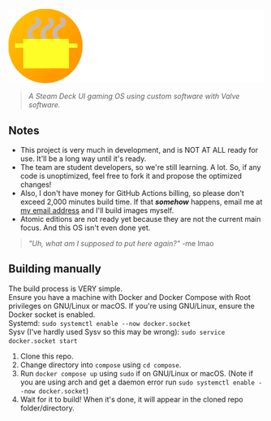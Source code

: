 ![](luncheonos-wide.png)
> *A Steam Deck UI gaming OS using custom software with Valve software.*
## Notes
- This project is very much in development, and is NOT AT ALL ready for use. It'll be a long way until it's ready.
- The team are student developers, so we're still learning. A lot. So, if any code is unoptimized, feel free to fork it and propose the optimized changes!
- Also, I don't have money for GitHub Actions billing, so please don't exceed 2,000 minutes build time. If that ***somehow*** happens, email me at [my email address](mailto:frothyy@frothywifi.cc) and I'll build images myself.
- Atomic editions are not ready yet because they are not the current main focus. And this OS isn't even done yet.
> *"Uh, what am I supposed to put here again?"* -me lmao

## Building manually
The build process is VERY simple.  
Ensure you have a machine with Docker and Docker Compose with Root privileges on GNU/Linux or macOS.
If you're using GNU/Linux, ensure the Docker socket is enabled.  
Systemd: `sudo systemctl enable --now docker.socket`  
Sysv (I've hardly used Sysv so this may be wrong): `sudo service docker.socket start`  
1. Clone this repo.
2. Change directory into `compose` using `cd compose`.
3. Run `docker compose up` using `sudo` if on GNU/Linux or macOS. (Note if you are using arch and get a daemon error run `sudo systemctl enable --now docker.socket`)
4. Wait for it to build! When it's done, it will appear in the cloned repo folder/directory.